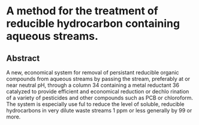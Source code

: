 # A method for the treatment of reducible hydrocarbon containing aqueous streams.

## Abstract
A new, economical system for removal of persistant reducible organic compounds from aqueous streams by passing the stream, preferably at or near neutral pH, through a column 34 containing a metal reductant 36 catalyzed to provide efficient and economical reduction or dechlo rination of a variety of pesticides and other compounds such as PCB or chloroform. The system is especially use ful to reduce the level of soluble, reducible hydrocarbons in very dilute waste streams 1 ppm or less generally by 99 or more.